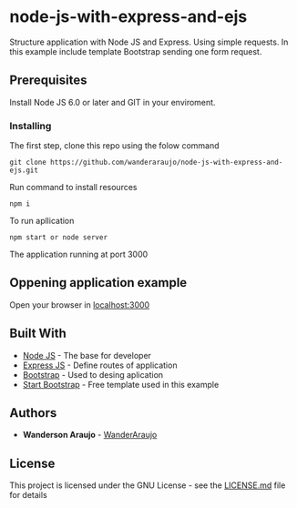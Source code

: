 # node-js-with-express-and-ejs

Structure application with Node JS and Express. Using simple requests. In this example include template Bootstrap sending one form request. 

## Prerequisites

Install Node JS 6.0 or later and GIT in your enviroment.

### Installing

The first step, clone this repo using the folow command 

```
git clone https://github.com/wanderaraujo/node-js-with-express-and-ejs.git
```

Run command to install resources 

```
npm i
```

To run apllication

```
npm start or node server
```
The application running at port 3000

## Oppening application example
Open your browser in [localhost:3000](http://localhost:3000)

## Built With

* [Node JS](https://nodejs.org/en/) - The base for developer
* [Express JS](http://expressjs.com/) - Define routes of application
* [Bootstrap](https://getbootstrap.com/) - Used to desing aplication
* [Start Bootstrap](https://startbootstrap.com/template-categories/all/) - Free template used in this example



## Authors

* **Wanderson Araujo** - [WanderAraujo](https://github.com/wanderaraujo)

## License

This project is licensed under the GNU License - see the [LICENSE.md](LICENSE.md) file for details
